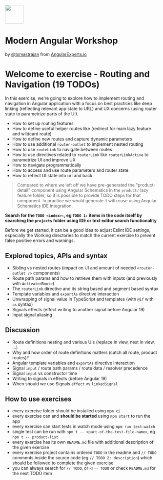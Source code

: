 <img height="60" src="https://angularexperts.io/assets/images/logo/angular-experts.svg">

# Modern Angular Workshop

by [@tomastrajan](https://twitter.com/tomastrajan) from [AngularExperts.io](https://angularexperts.io)

# Welcome to exercise - Routing and Navigation (19 TODOs)

In this exercise, we're going to explore how to implement routing and navigation in Angular application
with a focus on best practices like deep linking (reflecting relevant app state to URL) and UX
concerns (using router state to parametrize parts of the UI).

- How to set up routing features
- How to define useful helper routes like (redirect for main lazy feature and wildcard route)
- How to define new routes and capture dynamic parameters
- How to use additional `router-outlet` to implement nested routing
- How to use `routeLink` to navigate between routes
- How to use directives related to `routerLink` like `routerLinkActive` to parametrize UI and improve UX
- How to navigate programmatically
- How to access and use route parameters and router state
- How to reflect UI state into url and back

> Compared to where we left off we have pre-generated the "product-detail" component using Angular Schematics
> in the `product/` lazy feature folder, so it is possible to provide TODO steps for that component.
> In practice we would generate it with ease using Angular Schematics IDE integration.

**Search for the  `TODO <index>:`, eg `TODO 1:`  items in the code itself by searching the `projects` folder using IDE or text editor search functionality**

Before we get started, it can be a good idea to adjust Eslint IDE settings, especially the Working directories to match the current exercise to prevent false positive errors and warnings.

## Explored topics, APIs and syntax

- Sibling vs nested routes (impact on UI and amount of needed `<router-outlet />` components)
- Route path params and how to retrieve them with inputs (and previously with `ActivatedRoute`)
- The `routerLink` directive  and its string based and segment based syntax
- Template variables and `exportAs` directive interaction
- Unwrapping of signal value in TypeScript and templates (with `@if` with `as` syntax)
- Signals effects (effect writing to another signal before Angular 19)
- Input signal aliasing

## Discussion

* Route definitions nesting and various UIs (replace in view, nest in view, ...)
* Why and how order of route definitions matters (catch all route, product routes)?
* Angular template variables and `exportAs` directive interaction
* Signal `input` / route path params / route data / resolver precedence
* Signal `input` vs constructor time
* Writing to signals in effects (before Angular 19)
* When should we use Signals `effect` vs `linkedSignal`

## How to use exercises

- every exercise folder should be installed using `npm ci`
- every exercise can and **should be started** using `npm start` to run the app
- every exercise can start tests in watch mode using `npm run test:watch`
- single test can be run with `npm t -- <part-of-the-test-file-name>`, eg `npm t -- product-list`
- every exercise has its own `README.md` file with additional description of the given exercise
- every exercise project contains ordered `TODO` in the readme and `// TODO` comments inside the source code (eg `// TODO 2: description`) which should be followed to complete the given exercise
- you can always search for `// TODO`, or `<!-- TODO` or check `README.md` for the next TODO item

